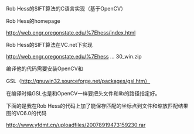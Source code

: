 Rob Hess的SIFT算法的C语言实现（基于OpenCV） 

Rob Hess的homepage 

http://web.engr.oregonstate.edu/%7Ehess/index.html 







Rob Hess的SIFT算法在VC.net下实现 

http://web.engr.oregonstate.edu/%7Ehess ... 30_win.zip 







编译他的代码需要安装OpenCV和 

GSL（http://gnuwin32.sourceforge.net/packages/gsl.htm） 





在编译时候GSL也是和OpenCV一样要把头文件和lib的路径指定好。 





下面的是我在Rob Hess的代码上加了能保存匹配的坐标点到文件和缩放匹配结果图的VC6.0的代码 



http://www.yfdmt.cn/uploadfiles/20078919473159230.rar 
